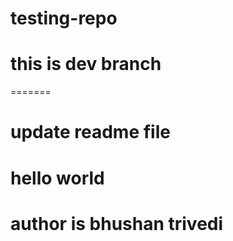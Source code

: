 # testing-repo
# this is dev branch
=======
# update readme file
# hello world
# author is bhushan trivedi

